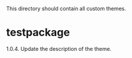 This directory should contain all custom themes.
# testpackage

1.0.4. Update the description of the theme.
